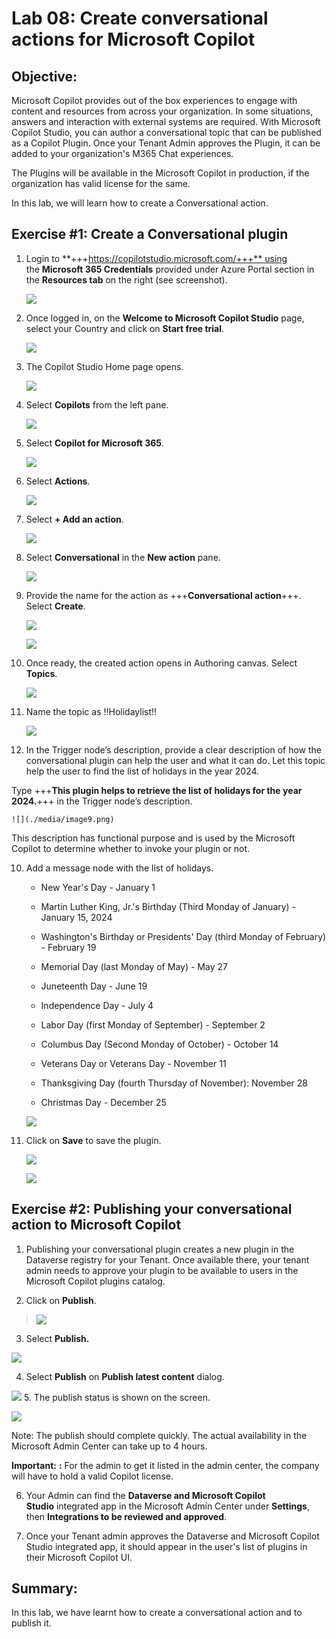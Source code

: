 # Lab 08: Create conversational actions for Microsoft Copilot

## Objective:

Microsoft Copilot provides out of the box experiences to engage with
content and resources from across your organization. In some situations,
answers and interaction with external systems are required. With
Microsoft Copilot Studio, you can author a conversational topic that can
be published as a Copilot Plugin. Once your Tenant Admin approves the
Plugin, it can be added to your organization's M365 Chat experiences.

The Plugins will be available in the Microsoft Copilot in production, if
the organization has valid license for the same.

In this lab, we will learn how to create a Conversational action.

## Exercise #1: Create a Conversational plugin

1.  Login to **+++https://copilotstudio.microsoft.com/+++** using
    the **Microsoft 365 Credentials** provided under Azure Portal
    section in the **Resources tab** on the right (see screenshot).

    ![](./media/image17.png)

2.  Once logged in, on the **Welcome to Microsoft Copilot Studio** page,
    select your Country and click on **Start free trial**.

    ![](./media/image18.png)

3.  The Copilot Studio Home page opens.

    ![](./media/image19.png)

4.  Select **Copilots** from the left pane.

    ![](./media/image20.png)

5.  Select **Copilot for Microsoft 365**.

    ![](./media/image1.png)

3.  Select **Actions**.

    ![](./media/image2.png)

4.  Select **+ Add an action**.

    ![](./media/image3.png)

5.  Select **Conversational** in the **New action** pane.

    ![](./media/image4.png)

6.  Provide the name for the action as +++**Conversational action**+++.
    Select **Create**.

    ![](./media/image5.png)

    ![](./media/image6.png)

7.  Once ready, the created action opens in Authoring canvas. Select
    **Topics**.

    ![](./media/image7.png)

8.  Name the topic as !!Holidaylist!!

    ![](./media/image8.png)

9.  In the Trigger node’s description, provide a clear description of
    how the conversational plugin can help the user and what it can
    do. Let this topic help the user to find the list of holidays in the
    year 2024.

Type +++**This plugin helps to retrieve the list of holidays for the
year 2024.**+++ in the Trigger node’s description.

    ![](./media/image9.png)

This description has functional purpose and is used by the Microsoft
Copilot to determine whether to invoke your plugin or not.

10. Add a message node with the list of holidays.

    - New Year's Day - January 1

    - Martin Luther King, Jr.'s Birthday (Third Monday of January) -
      January 15, 2024

    - Washington's Birthday or Presidents' Day (third Monday of
      February) - February 19

    - Memorial Day (last Monday of May) - May 27

    - Juneteenth Day - June 19

    - Independence Day - July 4

    - Labor Day (first Monday of September) - September 2

    - Columbus Day (Second Monday of October) - October 14

    - Veterans Day or Veterans Day - November 11

    - Thanksgiving Day (fourth Thursday of November): November 28

    - Christmas Day - December 25

    ![](./media/image10.png)

11. Click on **Save** to save the plugin.

    ![](./media/image11.png)

    ![](./media/image12.png)

## Exercise #2: Publishing your conversational action to Microsoft Copilot

1.  Publishing your conversational plugin creates a new plugin in the
    Dataverse registry for your Tenant. Once available there, your
    tenant admin needs to approve your plugin to be available to users
    in the Microsoft Copilot plugins catalog.

2.  Click on **Publish**.

> ![](./media/image13.png)

3.  Select **Publish.**

![](./media/image14.png)

4.  Select **Publish** on **Publish latest content** dialog.

![](./media/image15.png)
5.  The publish status is shown on the screen.

![](./media/image16.png)

Note: The publish should complete quickly. The actual availability in
the Microsoft Admin Center can take up to 4 hours.

**Important:** **:** For the admin to get it listed in the admin center,
the company will have to hold a valid Copilot license.

6.  Your Admin can find the **Dataverse and Microsoft Copilot
    Studio** integrated app in the Microsoft Admin Center
    under **Settings**, then **Integrations to be reviewed and
    approved**.

7.  Once your Tenant admin approves the Dataverse and Microsoft Copilot
    Studio integrated app, it should appear in the user's list of
    plugins in their Microsoft Copilot UI.

## Summary:

In this lab, we have learnt how to create a conversational action and to
publish it.
